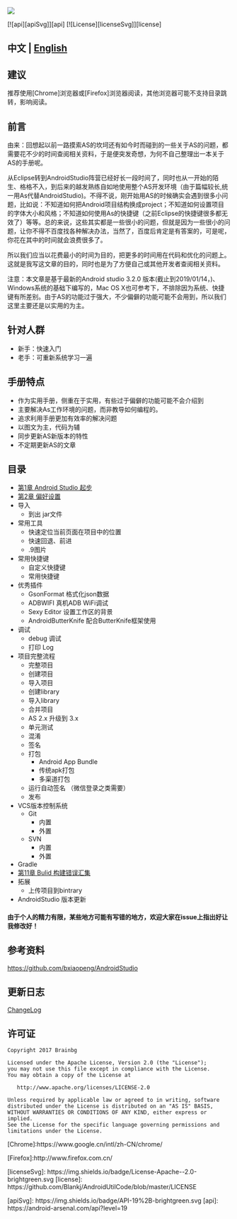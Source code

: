 ![](https://brian-1258565516.cos.ap-guangzhou.myqcloud.com/img/finallogo.png)

\[\!\[api\]\[apiSvg\]\]\[api\]
\[\!\[License\]\[licenseSvg\]\]\[license\]

## 中文 \| [English](/README_EN.md)

## 建议

推荐使用[Chrome]浏览器或[Firefox]浏览器阅读，其他浏览器可能不支持目录跳转，影响阅读。

## 前言

由来：回想起以前一路摸索AS的坎坷还有如今时而碰到的一些关于AS的问题，都需要花不少的时间查阅相关资料，于是便突发奇想，为何不自己整理出一本关于AS的手册呢。

从Eclipse转到AndroidStudio阵营已经好长一段时间了，同时也从一开始的陌生、格格不入，到后来的越发熟练自如地使用整个AS开发环境（由于篇幅较长,统一用As代替AndroidStudio)。不得不说，刚开始用AS的时候确实会遇到很多小问题，比如说：不知道如何把Android项目结构换成project；不知道如何设置项目的字体大小和风格；不知道如何使用As的快捷键（之前Eclipse的快捷键很多都无效了）等等。总的来说，这些其实都是一些很小的问题，但就是因为一些很小的问题，让你不得不百度找各种解决办法，当然了，百度后肯定是有答案的，可是呢，你花在其中的时间就会浪费很多了。

所以我们应当以花费最小的时间为目的，把更多的时间用在代码和优化的问题上。这就是我写这文章的目的，同时也是为了方便自己或其他开发者查阅相关资料。

注意：本文章是基于最新的Android studio 3.2.0 版本(截止到2019/01/14，)、Windows系统的基础下编写的，Mac OS X也可参考下，不排除因为系统、快捷键有所差别。由于AS的功能过于强大，不少偏僻的功能可能不会用到，所以我们这里主要还是以实用的为主。

## 针对人群

* 新手：快速入门
* 老手：可重新系统学习一遍

## 手册特点

* 作为实用手册，侧重在于实用，有些过于偏僻的功能可能不会介绍到
* 主要解决As工作环境的问题，而非教导如何编程的。
* 追求利用手册更加有效率的解决问题
* 以图文为主，代码为辅
* 同步更新AS新版本的特性
* 不定期更新AS的文章

## 目录

* [第1章 Android Studio 起步](/Article/%E7%AC%AC1%E7%AB%A0-AndroidStudio%E8%B5%B7%E6%AD%A5/README.md)
* [第2章 偏好设置](/Article/%E7%AC%AC2%E7%AB%A0-%E5%81%8F%E5%A5%BD%E8%AE%BE%E7%BD%AE/README.md)
* 导入
    * 到出 jar文件
* 常用工具
    * 快速定位当前页面在项目中的位置
    * 快速回退、前进
    * .9图片
* 常用快捷键
    * 自定义快捷键
    * 常用快捷键
* 优秀插件
    * GsonFormat 格式化json数据
    * ADBWIFI 真机ADB WiFi调试
    * Sexy Editor 设置工作区的背景
    * AndroidButterKnife 配合ButterKnife框架使用
* 调试
    * debug 调试
    * 打印 Log
* 项目完整流程
    * 完整项目
    * 创建项目
    * 导入项目
    * 创建library
    * 导入library
    * 合并项目
    * AS 2.x 升级到 3.x
    * 单元测试
    * 混淆
    * 签名
    * 打包
        * Android App Bundle
        * 传统apk打包
        * 多渠道打包
    * 运行自动签名 （微信登录之类需要）
    * 发布
* VCS版本控制系统
    * Git
        * 内置
        * 外置
    * SVN
        * 内置
        * 外置
* Gradle
* [第11章 Bulid 构建错误汇集](/Article/%E7%AC%AC11%E7%AB%A0-Bulid%E6%9E%84%E5%BB%BA%E9%94%99%E8%AF%AF%E6%B1%87%E9%9B%86/README.md)
* 拓展
    * 上传项目到bintrary
* AndroidStudio 版本更新

#### 由于个人的精力有限，某些地方可能有写错的地方，欢迎大家在issue上指出好让我修改好！

## 参考资料

https://github.com/bxiaopeng/AndroidStudio

## 更新日志

[ChangeLog](/ChangeLog.md)

## 许可证

```
Copyright 2017 Brainbg

Licensed under the Apache License, Version 2.0 (the "License");
you may not use this file except in compliance with the License.
You may obtain a copy of the License at

   http://www.apache.org/licenses/LICENSE-2.0

Unless required by applicable law or agreed to in writing, software
distributed under the License is distributed on an "AS IS" BASIS,
WITHOUT WARRANTIES OR CONDITIONS OF ANY KIND, either express or implied.
See the License for the specific language governing permissions and
limitations under the License.
```

\[Chrome\]:https://www\.google\.cn/intl/zh\-CN/chrome/

\[Firefox\]:http://www\.firefox\.com\.cn/

\[licenseSvg\]: https://img\.shields\.io/badge/License\-Apache\-\-2\.0\-brightgreen\.svg
\[license\]: https://github\.com/Blankj/AndroidUtilCode/blob/master/LICENSE

\[apiSvg\]: https://img\.shields\.io/badge/API\-19%2B\-brightgreen\.svg
\[api\]: https://android\-arsenal\.com/api?level=19